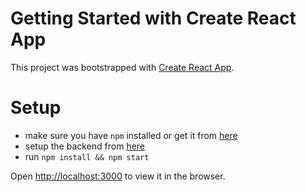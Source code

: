 # Getting Started with Create React App

This project was bootstrapped with [Create React App](https://github.com/facebook/create-react-app).

# Setup

- make sure you have `npm` installed or get it from [here](https://www.npmjs.com/get-npm)
- setup the backend from [here](https://github.com/meetcshah19/cr3sc3ndo)
- run `npm install && npm start`

Open [http://localhost:3000](http://localhost:3000) to view it in the browser.

